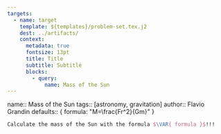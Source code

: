 ```yaml
---
targets:
  - name: target
    template: ${templates}/problem-set.tex.j2
    dest: ../artifacts/
    context:
      metadata: true
      fontsize: 13pt
      title: Title
      subtitle: Subtitle
      blocks:
        - query:
            name: Mass of the Sun
---
```

name:: Mass of the Sun
tags:: [astronomy, gravitation]
author:: Flavio Grandin
defaults:: { formula: "M=\\frac{Fr^2}{Gm}" }

```latex
Calculate the mass of the Sun with the formula $\VAR{ formula }$!!!
```